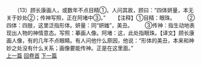 　　（13）顾长康画人，或数年不点目精①。人问其故，顾曰：“四体妍量，本无关于妙处②；传神写照，正在阿堵中③。”
　　【注释】①目精：眼珠。
　　②四体：四肢，这里泛指形体。妍量：同“妍媸”，美丑。
　　③传神：指生动地表现出人物的神情意态。写照：摹画人像。阿堵：这，此处指眼珠。【译文】顾长康画人像，有的几年不点眼睛。有人问他什么原因，他说：“形体的美丑，本来和神妙之处没有什么关系；画像要能传神。正是在这里面。”
<br>[上一篇](21_12) [回卷首](21_00) [下一篇](21_14)
